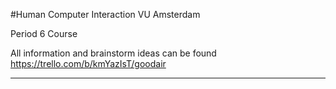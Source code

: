 #Human Computer Interaction VU Amsterdam

Period 6 Course

All information and brainstorm ideas can be found https://trello.com/b/kmYazIsT/goodair 

-----------------------------------------------------------------------------------------